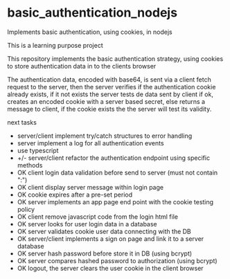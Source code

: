 # basic_authentication_nodejs
Implements basic authentication, using cookies, in nodejs

This is a learning purpose project

This repository implements the basic authentication strategy, using cookies to store authentication data in to the clients browser

The authentication data, encoded with base64, is sent via a client fetch request to the server, then the server verifies if the authentication cookie already exists, if it
not exists the server tests de data sent by client if ok, creates an encoded cookie with a server based secret, else returns a message to client, 
if the cookie exists the the server will test its validity.

next tasks
- server/client implement try/catch structures to error handling
- server implement a log for all authentication events
- use typescript
- +/- server/client refactor the authentication endpoint using specific methods
- OK client login data validation before send to server (must not contain ":")
- OK client display server message within login page
- OK cookie expires after a pre-set period
- OK server implements an app page end point with the cookie testing policy
- OK client remove javascript code from the login html file
- OK server looks for user login data in a database
- OK server validates cookie user data connecting with the DB
- OK server/client implements a sign on page and link it to a server database
- OK server hash password before store it in DB (using bcrypt)
- OK server compares hashed password to authorization (using bcrypt)
- OK logout, the server clears the user cookie in the client browser

